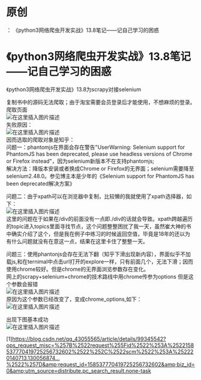 # 原创

： 《python3网络爬虫开发实战》13.8笔记——记自己学习的困惑

# 《python3网络爬虫开发实战》13.8笔记——记自己学习的困惑

《python3网络爬虫开发实战》13.8为scrapy对接selenium

复制书中的源码无法爬取；由于淘宝需要会员登录后才能使用，不想麻烦的登录。<br/>
爬取页面<br/> <img alt="在这里插入图片描述" src="https://img-blog.csdnimg.cn/20200328143815977.png?x-oss-process=image/watermark,type_ZmFuZ3poZW5naGVpdGk,shadow_10,text_aHR0cHM6Ly9ibG9nLmNzZG4ubmV0L3B5dGhvbl9fcmVwb3J0ZWQ=,size_16,color_FFFFFF,t_70"/><br/>
失败原因：<br/> <img alt="在这里插入图片描述" src="https://img-blog.csdnimg.cn/20200328143942998.png?x-oss-process=image/watermark,type_ZmFuZ3poZW5naGVpdGk,shadow_10,text_aHR0cHM6Ly9ibG9nLmNzZG4ubmV0L3B5dGhvbl9fcmVwb3J0ZWQ=,size_16,color_FFFFFF,t_70"/><br/>
因而选取的爬取对象是知乎：<br/> 问题一：phantomjs在界面会存在警告"UserWarning: Selenium support for PhantomJS has been deprecated, please use
headless versions of Chrome or Firefox instead"，因为selenium新版本不在支持phantomjs;<br/> 解决方法：降版本安装或者换成Chrome or
Firefox的无界面；selenium需要降至selenium2.48.0。参见博主本是少年的《Selenium support for PhantomJS has been deprecated解决方案》

问题二：由于xpath可以在浏览器中复制，比较懒的我就使用了xpath选择器，如下：<br/> <img alt="在这里插入图片描述" src="https://img-blog.csdnimg.cn/20200328145013591.png"/><br/>
这里的问题在于如果在/div的前面没有一点即./div的话就会导致。xpath跨越遍历的topic进入topics里面寻找节点，这个问题整整困扰了我一天，虽然崔大神的书中确实介绍了这个，但是我在例子中练习的时候返回空值，毕竟是18年的还以为有什么问题就没有在意这一点，结果在这里卡住了整整一天。

问题三：使用phantonjs会存在无法下翻（知乎下滑出现新内容），界面似乎不加载js,和在ternimal中点击url打开的explore一样，只有前面几个，无法下滑；因而使用chrome较好。但是chrome的无界面浏览参数存在变化。<br/>
网上的scrapy+selenium+chrome的技术路线中用chrome传参为options
但是这个参数会报错<br/> <img alt="在这里插入图片描述" src="https://img-blog.csdnimg.cn/20200328151303371.png"/><br/>
原因为这个参数已经改变了，变成chrome_options,如下：<br/> <img alt="在这里插入图片描述" src="https://img-blog.csdnimg.cn/20200328151430147.png"/>

出现下图基本成功<br/> <img alt="在这里插入图片描述" src="https://img-blog.csdnimg.cn/20200328152613122.png?x-oss-process=image/watermark,type_ZmFuZ3poZW5naGVpdGk,shadow_10,text_aHR0cHM6Ly9ibG9nLmNzZG4ubmV0L3B5dGhvbl9fcmVwb3J0ZWQ=,size_16,color_FFFFFF,t_70"/>

[1]https://blog.csdn.net/qq_43055565/article/details/99345542?ops_request_misc=%257B%2522request%255Fid%2522%253A%2522158537770419725256732602%2522%252C%2522scm%2522%253A%252220140713.130056874…%2522%257D&amp;request_id=158537770419725256732602&amp;biz_id=0&amp;utm_source=distribute.pc_search_result.none-task
